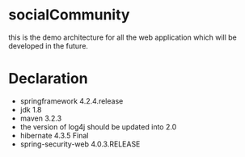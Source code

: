 # socialCommunity
this is the demo architecture for all the web application which will be developed in the future.

# Declaration

+ springframework 4.2.4.release
+ jdk 1.8
+ maven 3.2.3
+ the version of log4j should be updated into 2.0
+ hibernate 4.3.5 Final
+ spring-security-web 4.0.3.RELEASE


